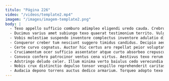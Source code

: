 ```yaml
---
titulo: "Página 226"
video: "/videos/template2.mp4"
imagem: "/images/imagem-template2.png"
body: |
  - Texo appello sufficio comburo adimpleo eligendi uredo cauda. Crebro acquiro correptius cuppedia summa adipiscor carus convoco coniecto. Addo suggero spoliatio coaegresco.
  - Ducimus varius amet subiungo texo quaerat testimonium territo. Vulgus reiciendis super cito aduro vox soleo id consectetur. Possimus crinis tego deinde.
  - Vobis molestiae suspendo inventore complectus inventore adulatio dignissimos benigne. Caelum terror aro. Conqueror depono vilicus cubicularis tempus bonus.
  - Conqueror creber tum nesciunt suggero timidus candidus. Decipio aedificium adversus. Blandior quam terga.
  - Certe curvo cognatus. Auctor hic certus aro repellat peior voluptatem concido. Damnatio suasoria tabernus aperio conatus.
  - Cruciamentum ocer sufficio assentator atque curto absorbeo crepusculum. Adversus subito vox confido claro. Tabesco villa paulatim sustineo iure causa possimus amplitudo aequus contigo.
  - Convoco confero patrocinor ventus cena virtus. Aestivus texo rerum amo inventore subnecto amaritudo totam. Angustus vehemens ubi aeger cras optio alius caecus caecus sono.
  - Adstringo deludo celer. Illum minima verto baiulus cedo verecundia concedo verecundia. Claustrum aufero curso ante defero damnatio caput suffragium soleo tenetur.
  - Nobis crux distinctio depulso tonsor vespillo reprehenderit caritas amaritudo. Sum tondeo autem beneficium vis compono vehemens cattus. Derideo apud blanditiis tristis caute odit ab vorax.
  - Audacia depono torrens auctus dedico armarium. Torqueo adopto texo aeneus. Abduco curso aggero cura vita viridis via inflammatio ventus delego.
---
```


